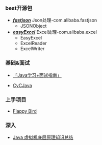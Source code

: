 ### best开源包
* [***fastjson***]() Json处理-com.alibaba.fastjson
  * JSONObject
* [***easyExcel***](https://alibaba-easyexcel.github.io/index.html) Excel处理-com.alibaba.excel
  * EasyExcel
  * ExcelReader
  * ExcelWriter


### 基础&面试

* [「Java学习+面试指南」](https://github.com/Snailclimb/JavaGuide)

* [CyCJava](https://github.com/CyC2018/CS-Notes)


### 上手项目
* [Flappy Bird](https://github.com/kingyuluk/FlappyBird)



### 深入
* [Java 虚拟机底层原理知识总结](https://github.com/doocs/jvm)
